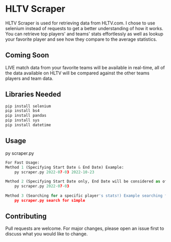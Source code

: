 # HLTV Scraper

HLTV Scraper is used for retrieving data from HLTV.com. I chose to use selenium instead of requests to get a better understanding of how it works.
You can retrieve top players' and teams' stats effortlessly as well as lookup your favorite player and see how they compare to the average statistics.

## Coming Soon

LIVE match data from your favorite teams will be available in real-time, all of the data available on HLTV will be compared against the other teams players and team data.

## Libraries Needed


```bash
pip install selenium
pip install bs4
pip install pandas
pip install sys
pip install datetime
```

## Usage
py scraper.py
```python
For Fast Usage:
Method 1 (Specifying Start Date & End Date) Example:
	py scraper.py 2022-07-03 2022-10-23
 
Method 2 (Specifying Start Date only, End Date will be considered as of today) Example:
	py scraper.py 2022-07-03
 
Method 3 (Searching for a specific player's stats!) Example searching for player name 's1mple':
	py scraper.py search for s1mple
```

## Contributing

Pull requests are welcome. For major changes, please open an issue first
to discuss what you would like to change.
